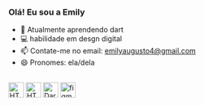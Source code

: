 ### Olá! Eu sou a Emily

- 🌱 Atualmente aprendendo dart
- 💻 habilidade em desgn digital
- 📫 Contate-me no email: emilyaugusto4@gmail.com
- 😄 Pronomes: ela/dela





<div style="display: inline_block"><br>
<img alt="HTML5" width="30" height="30" src="https://cdn.jsdelivr.net/gh/devicons/devicon/icons/html5/html5-original.svg">
<img alt="HTML5" width="30" height="30" src="https://cdn.jsdelivr.net/gh/devicons/devicon/icons/javascript/javascript-original.svg">
<img alt="Dart" width="30" height="30" src="https://cdn.jsdelivr.net/gh/devicons/devicon/icons/dart/dart-original.svg" />
<img  alt="figma" width="30" height="30" src="https://cdn.jsdelivr.net/gh/devicons/devicon/icons/figma/figma-original.svg" />

##

</div>


<div>
<a href="" 
</div>
